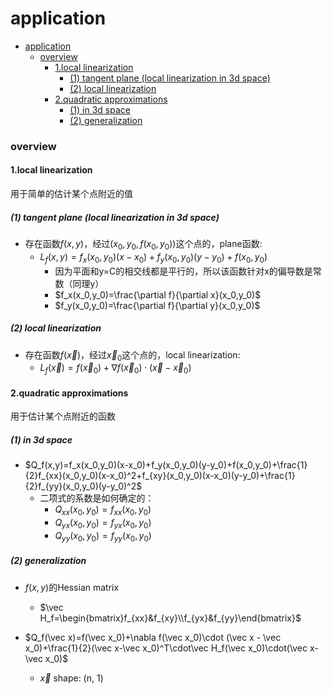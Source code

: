 # application


<!-- @import "[TOC]" {cmd="toc" depthFrom=1 depthTo=6 orderedList=false} -->

<!-- code_chunk_output -->

- [application](#application)
    - [overview](#overview)
      - [1.local linearization](#1local-linearization)
        - [(1) tangent plane (local linearization in 3d space)](#1-tangent-plane-local-linearization-in-3d-space)
        - [(2) local linearization](#2-local-linearization)
      - [2.quadratic approximations](#2quadratic-approximations)
        - [(1) in 3d space](#1-in-3d-space)
        - [(2) generalization](#2-generalization)

<!-- /code_chunk_output -->


### overview

#### 1.local linearization

用于简单的估计某个点附近的值

##### (1) tangent plane (local linearization in 3d space)
* 存在函数$f(x,y)$，经过$(x_0,y_0,f(x_0,y_0))$这个点的，plane函数:
    * $L_f(x,y)=f_x(x_0,y_0)(x-x_0)+f_y(x_0,y_0)(y-y_0)+f(x_0,y_0)$
        * 因为平面和y=C的相交线都是平行的，所以该函数针对x的偏导数是常数（同理y）
        * $f_x(x_0,y_0)=\frac{\partial f}{\partial x}(x_0,y_0)$
        * $f_y(x_0,y_0)=\frac{\partial f}{\partial y}(x_0,y_0)$

##### (2) local linearization
* 存在函数$f(\vec x)$，经过$\vec x_0$这个点的，local linearization:
    * $L_f(\vec x)=f(\vec x_0)+\nabla f(\vec x_0)\cdot (\vec x - \vec x_0)$
  
#### 2.quadratic approximations
用于估计某个点附近的函数

##### (1) in 3d space
* $Q_f(x,y)=f_x(x_0,y_0)(x-x_0)+f_y(x_0,y_0)(y-y_0)+f(x_0,y_0)+\frac{1}{2}f_{xx}(x_0,y_0)(x-x_0)^2+f_{xy}(x_0,y_0)(x-x_0)(y-y_0)+\frac{1}{2}f_{yy}(x_0,y_0)(y-y_0)^2$
  * 二项式的系数是如何确定的：
    * $Q_{xx}(x_0,y_0)=f_{xx}(x_0,y_0)$
    * $Q_{yx}(x_0,y_0)=f_{yx}(x_0,y_0)$
    * $Q_{yy}(x_0,y_0)=f_{yy}(x_0,y_0)$

##### (2) generalization

* $f(x,y)$的Hessian matrix
  * $\vec H_f=\begin{bmatrix}f_{xx}&f_{xy}\\f_{yx}&f_{yy}\end{bmatrix}$

* $Q_f(\vec x)=f(\vec x_0)+\nabla f(\vec x_0)\cdot (\vec x - \vec x_0)+\frac{1}{2}(\vec x-\vec x_0)^T\cdot\vec H_f(\vec x_0)\cdot(\vec x-\vec x_0)$
  * $\vec x$ shape: (n, 1)